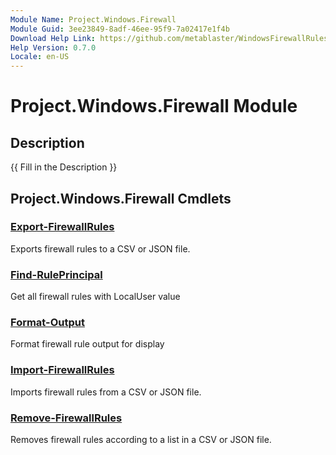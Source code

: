 ```yaml
---
Module Name: Project.Windows.Firewall
Module Guid: 3ee23849-8adf-46ee-95f9-7a02417e1f4b
Download Help Link: https://github.com/metablaster/WindowsFirewallRuleset/tree/develop/Config/HelpContent/0.7.0
Help Version: 0.7.0
Locale: en-US
---
```


# Project.Windows.Firewall Module

## Description

{{ Fill in the Description }}

## Project.Windows.Firewall Cmdlets

### [Export-FirewallRules](Export-FirewallRules.md)

Exports firewall rules to a CSV or JSON file.

### [Find-RulePrincipal](Find-RulePrincipal.md)

Get all firewall rules with LocalUser value

### [Format-Output](Format-Output.md)

Format firewall rule output for display

### [Import-FirewallRules](Import-FirewallRules.md)

Imports firewall rules from a CSV or JSON file.

### [Remove-FirewallRules](Remove-FirewallRules.md)

Removes firewall rules according to a list in a CSV or JSON file.
